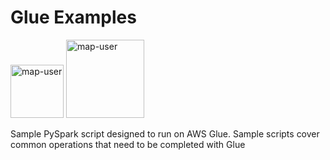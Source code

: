 # Glue Examples

<img width="85" alt="map-user" src="https://img.shields.io/badge/views-1953-green"> <img width="125" alt="map-user" src="https://img.shields.io/badge/unique visits-425-green">

Sample PySpark script designed to run on AWS Glue. Sample scripts cover common operations that need to be completed with Glue

